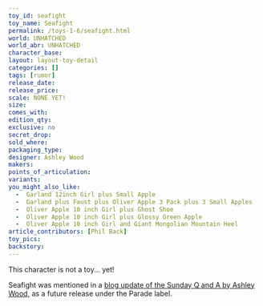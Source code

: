 ```yaml
---
toy_id: seafight
toy_name: Seafight
permalink: /toys-1-6/seafight.html
world: UNHATCHED
world_abr: UNHATCHED
character_base: 
layout: layout-toy-detail
categories: []
tags: [rumor]
release_date: 
release_price: 
scale: NONE YET!
size: 
comes_with: 
edition_qty: 
exclusive: no
secret_drop:
sold_where: 
packaging_type: 
designer: Ashley Wood
makers: 
points_of_articulation: 
variants: 
you_might_also_like:
  -  Garland 12inch Girl plus Small Apple
  -  Garland plus Faust plus Oliver Apple 3 Pack plus 3 Small Apples
  -  Oliver Apple 10 inch Girl plus Ghost Shoe
  -  Oliver Apple 10 inch Girl plus Glossy Green Apple
  -  Oliver Apple 10 inch Girl and Giant Mongolian Mountain Heel
article_contributors: [Phil Back]
toy_pics:
backstory: 
---
```

This character is not a toy... yet! 

Seafight was mentioned in a <a href="https://www.worldofthreea.com/threea-production-blog/qa41" target="_blank">blog update of the Sunday Q and A by Ashley Wood,</a> as a future release under the Parade label.